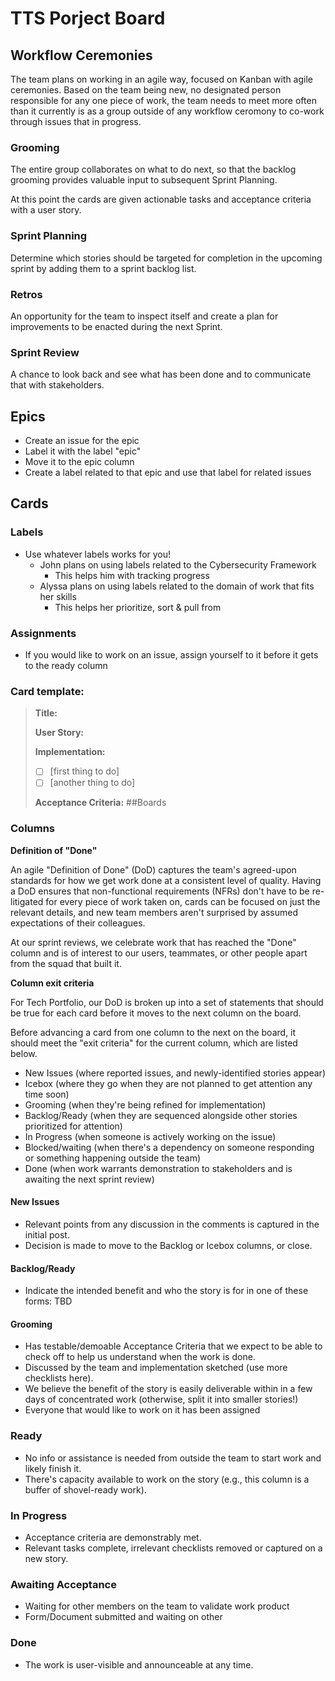 # TTS Porject Board

## Workflow Ceremonies

The team plans on working in an agile way, focused on Kanban with agile ceremonies. Based on the team being new, no designated person responsible for any one piece of work, the team needs to meet more often than it currently is as a group outside of any workflow ceromony to co-work through issues that in progress. 

### Grooming
The entire group collaborates on what to do next, so that the backlog grooming provides valuable input to subsequent Sprint Planning. 

At this point the cards are given actionable tasks and acceptance criteria with a user story.

### Sprint Planning
Determine which stories should be targeted for completion in the upcoming sprint by adding them to a sprint backlog list. 

### Retros
An opportunity for the team to inspect itself and create a plan for improvements to be enacted during the next Sprint.

### Sprint Review
A chance to look back and see what has been done and to communicate that with stakeholders. 

## Epics
- Create an issue for the epic
- Label it with the label "epic"
- Move it to the epic column
- Create a label related to that epic and use that label for related issues

## Cards

### Labels
- Use whatever labels works for you!
  - John plans on using labels related to the Cybersecurity Framework 
    - This helps him with tracking progress 
  - Alyssa plans on using labels related to the domain of work that fits her skills 
    - This helps her prioritize, sort & pull from

### Assignments
- If you would like to work on an issue, assign yourself to it before it gets to the ready column

### Card template:

> **Title:** 
> 
> **User Story:**
> 
> **Implementation:**
> * [ ] [first thing to do]
> * [ ] [another thing to do]
>
> **Acceptance Criteria:**
##Boards
### Columns 
**Definition of "Done"**

An agile "Definition of Done" (DoD) captures the team's agreed-upon standards for how we get work done at a consistent level of quality. Having a DoD ensures that non-functional requirements (NFRs) don't have to be re-litigated for every piece of work taken on, cards can be focused on just the relevant details, and new team members aren't surprised by assumed expectations of their colleagues.

At our sprint reviews, we celebrate work that has reached the "Done" column and is of interest to our users, teammates, or other people apart from the squad that built it. 

**Column exit criteria**

For Tech Portfolio, our DoD is broken up into a set of statements that should be true for each card before it moves to the next column on the board. 

Before advancing a card from one column to the next on the board, it should meet the "exit criteria" for the current column, which are listed below.

- New Issues (where reported issues, and newly-identified stories appear)
- Icebox (where they go when they are not planned to get attention any time soon)
- Grooming (when they're being refined for implementation)
- Backlog/Ready (when they are sequenced alongside other stories prioritized for attention)
- In Progress (when someone is actively working on the issue)
- Blocked/waiting (when there's a dependency on someone responding or something happening outside the team)
- Done (when work warrants demonstration to stakeholders and is awaiting the next sprint review)

#### New Issues

- Relevant points from any discussion in the comments is captured in the initial post.
- Decision is made to move to the Backlog or Icebox columns, or close.

#### Backlog/Ready

- Indicate the intended benefit and who the story is for in one of these forms:
TBD

#### Grooming
- Has testable/demoable Acceptance Criteria that we expect to be able to check off to help us understand when the work is done. 
- Discussed by the team and implementation sketched (use more checklists here).
- We believe the benefit of the story is easily deliverable within in a few days of concentrated work (otherwise, split it into smaller stories!)
- Everyone that would like to work on it has been assigned



### Ready

- No info or assistance is needed from outside the team to start work and likely finish it.
- There's capacity available to work on the story (e.g., this column is a buffer of shovel-ready work).

### In Progress

- Acceptance criteria are demonstrably met.
- Relevant tasks complete, irrelevant checklists removed or captured on a new story.

### Awaiting Acceptance

- Waiting for other members on the team to validate work product
- Form/Document submitted and waiting on other 

### Done

- The work is user-visible and announceable at any time.

